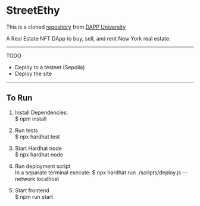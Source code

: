 # StreetEthy

This is a cloned [repository](https://github.com/dappuniversity/millow) from [DAPP University](https://github.com/dappuniversity)   

A Real Estate NFT DApp to buy, sell, and rent New York real estate.

------
TODO
- Deploy to a testnet (Sepolia)   
- Deploy the site

------
## To Run

1. Install Dependencies:   
$ npm install

2. Run tests   
$ npx hardhat test

3. Start Hardhat node   
$ npx hardhat node

4. Run deployment script   
In a separate terminal execute: $ npx hardhat run ./scripts/deploy.js --network localhost

5. Start frontend   
$ npm run start
